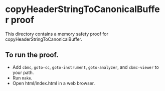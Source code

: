 # copyHeaderStringToCanonicalBuffer proof

This directory contains a memory safety proof for
copyHeaderStringToCanonicalBuffer.

## To run the proof.

- Add `cbmc`, `goto-cc`, `goto-instrument`, `goto-analyzer`, and `cbmc-viewer`
  to your path.
- Run `make`.
- Open html/index.html in a web browser.
